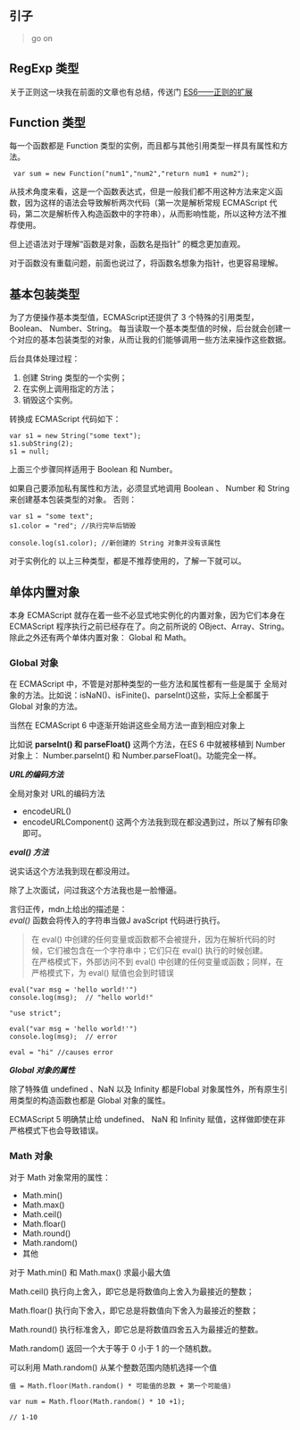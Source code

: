 ## 引子
> go on

## RegExp 类型

关于正则这一块我在前面的文章也有总结，传送门 [ES6——正则的扩展](http://blog.suiyangdadi.com/detail/595a14ec3784ef08d76c683b)

## Function 类型

每一个函数都是 Function 类型的实例，而且都与其他引用类型一样具有属性和方法。


```
 var sum = new Function("num1","num2","return num1 + num2");
```

从技术角度来看，这是一个函数表达式，但是一般我们都不用这种方法来定义函数，因为这样的语法会导致解析两次代码（第一次是解析常规 ECMAScript 代码，第二次是解析传入构造函数中的字符串），从而影响性能，所以这种方法不推荐使用。

但上述语法对于理解“函数是对象，函数名是指针”
的概念更加直观。

对于函数没有重载问题，前面也说过了，将函数名想象为指针，也更容易理解。

## 基本包装类型

为了方便操作基本类型值，ECMAScript还提供了 3 个特殊的引用类型， Boolean、 Number、String。
每当读取一个基本类型值的时候，后台就会创建一个对应的基本包装类型的对象，从而让我的们能够调用一些方法来操作这些数据。

后台具体处理过程：
1. 创建 String 类型的一个实例；
2. 在实例上调用指定的方法；
3. 销毁这个实例。

转换成 ECMAScript 代码如下：

```
var s1 = new String("some text");
s1.subString(2);
s1 = null;
```

上面三个步骤同样适用于 Boolean 和 Number。

如果自己要添加私有属性和方法，必须显式地调用 Boolean 、 Number 和 String 来创建基本包装类型的对象。
否则：

```
var s1 = "some text";
s1.color = "red"; //执行完毕后销毁

console.log(s1.color); //新创建的 String 对象并没有该属性
```

对于实例化的 以上三种类型，都是不推荐使用的，了解一下就可以。


## 单体内置对象

本身 ECMAScript 就存在着一些不必显式地实例化的内置对象，因为它们本身在 ECMAScript 程序执行之前已经存在了。向之前所说的 OBject、Array、String。
除此之外还有两个单体内置对象： Global 和 Math。

### Global 对象
在 ECMAScript 中，不管是对那种类型的一些方法和属性都有一些是属于 全局对象的方法。比如说：isNaN()、isFinite()、parseInt()这些，实际上全都属于 Global 对象的方法。

当然在 ECMAScript 6 中逐渐开始讲这些全局方法一直到相应对象上

比如说 **parseInt() 和 parseFloat()** 这两个方法，在ES 6 中就被移植到 Number对象上： Number.parseInt() 和 Number.parseFloat()。功能完全一样。

***URL的编码方法***

全局对象对 URL的编码方法
* encodeURL()
* encodeURLComponent()
这两个方法我到现在都没遇到过，所以了解有印象即可。

***eval() 方法***

说实话这个方法我到现在都没用过。

除了上次面试，问过我这个方法我也是一脸懵逼。

言归正传，mdn上给出的描述是：  
*eval()* 函数会将传入的字符串当做J avaScript 代码进行执行。


> 在 eval() 中创建的任何变量或函数都不会被提升，因为在解析代码的时候，它们被包含在一个字符串中；它们只在 eval() 执行的时候创建。   
> 在严格模式下，外部访问不到 eval() 中创建的任何变量或函数；同样，在严格模式下，为 eval() 赋值也会到时错误


```
eval("var msg = 'hello world!'")
console.log(msg);  // "hello world!"

"use strict";

eval("var msg = 'hello world!'")
console.log(msg);  // error

eval = "hi" //causes error
```

***Global 对象的属性***

除了特殊值 undefined 、NaN 以及 Infinity 都是Flobal 对象属性外，所有原生引用类型的构造函数也都是 Global 对象的属性。

ECMAScript 5 明确禁止给 undefined、 NaN 和 Infinity 赋值，这样做即使在非严格模式下也会导致错误。

### Math 对象

对于 Math 对象常用的属性：
* Math.min()
* Math.max()
* Math.ceil()
* Math.floar()
* Math.round()
* Math.random()
* 其他

对于 Math.min() 和 Math.max() 求最小最大值

Math.ceil() 执行向上舍入，即它总是将数值向上舍入为最接近的整数；

Math.floar() 执行向下舍入，即它总是将数值向下舍入为最接近的整数；

Math.round() 执行标准舍入，即它总是将数值四舍五入为最接近的整数。

Math.random() 返回一个大于等于 0 小于 1 的一个随机数。

可以利用 Math.random() 从某个整数范围内随机选择一个值


```
值 = Math.floor(Math.random() * 可能值的总数 + 第一个可能值) 

var num = Math.floor(Math.random() * 10 +1);

// 1-10
```
